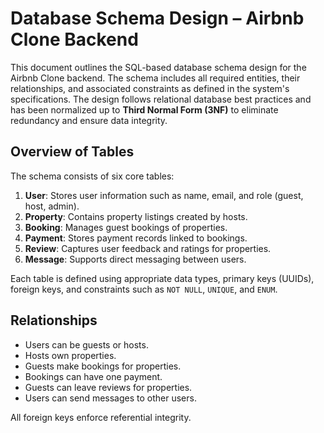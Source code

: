 #  Database Schema Design – Airbnb Clone Backend

This document outlines the SQL-based database schema design for the Airbnb Clone backend. The schema includes all required entities, their relationships, and associated constraints as defined in the system's specifications. The design follows relational database best practices and has been normalized up to **Third Normal Form (3NF)** to eliminate redundancy and ensure data integrity.

##  Overview of Tables

The schema consists of six core tables:

1. **User**: Stores user information such as name, email, and role (guest, host, admin).
2. **Property**: Contains property listings created by hosts.
3. **Booking**: Manages guest bookings of properties.
4. **Payment**: Stores payment records linked to bookings.
5. **Review**: Captures user feedback and ratings for properties.
6. **Message**: Supports direct messaging between users.


Each table is defined using appropriate data types, primary keys (UUIDs), foreign keys, and constraints such as `NOT NULL`, `UNIQUE`, and `ENUM`.

## Relationships

- Users can be guests or hosts.
- Hosts own properties.
- Guests make bookings for properties.
- Bookings can have one payment.
- Guests can leave reviews for properties.
- Users can send messages to other users.

All foreign keys enforce referential integrity.
